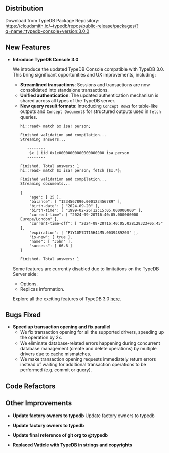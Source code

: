 ## Distribution

Download from TypeDB Package Repository: https://cloudsmith.io/~typedb/repos/public-release/packages/?q=name:^typedb-console+version:3.0.0


## New Features
- **Introduce TypeDB Console 3.0**

  We introduce the updated TypeDB Console compatible with TypeDB 3.0.
  This bring significant opportunities and UX improvements, including:
    - **Streamlined transactions**: Sessions and transactions are now consolidated into standalone transactions.
    - **Unified authentication**: The updated authentication mechanism is shared across all types of the TypeDB server.
    - **New query result formats**: Introducing `Concept Row`s for table-like outputs and `Concept Document`s for structured outputs used in `fetch` queries.
      ```
      hi::read> match $x isa! person;
                
      Finished validation and compilation...
      Streaming answers...
      
         --------
          $x | iid 0x1e00000000000000000000 isa person
         --------
      
      Finished. Total answers: 1
      hi::read> match $x isa! person; fetch {$x.*};
                
      Finished validation and compilation...
      Streaming documents...
      
      {
          "age": [ 25 ],
          "balance": [ "1234567890.000123456789" ],
          "birth-date": [ "2024-09-20" ],
          "birth-time": [ "1999-02-26T12:15:05.000000000" ],
          "current-time": [ "2024-09-20T16:40:05.000000000 Europe/London" ],
          "current-time-off": [ "2024-09-20T16:40:05.028129323+05:45" ],
          "expiration": [ "P1Y10M7DT15H44M5.003948920S" ],
          "is-new": [ true ],
          "name": [ "John" ],
          "success": [ 66.6 ]
      }
      
      Finished. Total answers: 1
      ```

  Some features are currently disabled due to limitations on the TypeDB Server side:
    - Options.
    - Replicas information.

  Explore all the exciting features of TypeDB 3.0 [here](https://github.com/typedb/typedb/releases).


## Bugs Fixed
- **Speed up transaction opening and fix parallel**
  - We fix transaction opening for all the supported drivers, speeding up the operation by 2x.
  - We eliminate database-related errors happening during concurrent database management (create and delete operations) by multiple drivers due to cache mismatches.
  - We make transaction opening requests immediately return errors instead of waiting for additional transaction operations to be performed (e.g. commit or query).

## Code Refactors


## Other Improvements
- **Update factory owners to typedb**
  Update factory owners to typedb

- **Update factory owners to typedb**

- **Update final reference of git org to @typedb**

- **Replaced Vaticle with TypeDB in strings and copyrights**
  
    
